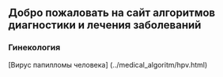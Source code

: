 ## Добро пожаловать на сайт алгоритмов диагностики и лечения заболеваний
### Гинекология
[Вирус папилломы человека] (../medical_algoritm/hpv.html)

